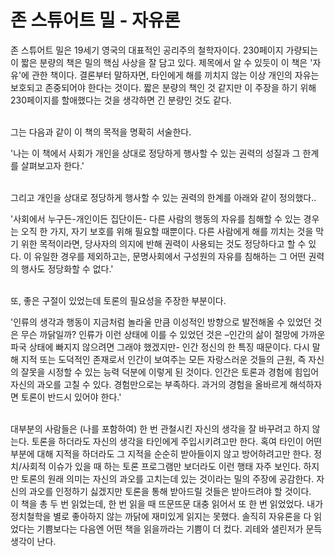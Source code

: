 # 존 스튜어트 밀 - 자유론


존 스튜어트 밀은 19세기 영국의 대표적인 공리주의 철학자이다. 230페이지 가량되는 이 짧은 분량의 책은 밀의 핵심 사상을 잘 담고 있다. 제목에서 알 수 있듯이 이 책은 &#39;자유&#39;에 관한 책이다. 결론부터 말하자면, 타인에게 해를 끼치지 않는 이상 개인의 자유는 보호되고 존중되어야 한다는 것이다. 짧은 분량의 책인 것 같지만 이 주장을 하기 위해 230페이지를 할애했다는 것을 생각하면 긴 분량인 것도 같다.


<br>
그는 다음과 같이 이 책의 목적을 명확히 서술한다.

&#39;나는 이 책에서 사회가 개인을 상대로 정당하게 행사할 수 있는 권력의 성질과 그 한계를 살펴보고자 한다.&#39;

<br>
그리고 개인을 상대로 정당하게 행사할 수 있는 권력의 한계를 아래와 같이 정의했다..

&#39;사회에서 누구든-개인이든 집단이든- 다른 사람의 행동의 자유를 침해할 수 있는 경우는 오직 한 가지, 자기 보호를 위해 필요할 때뿐이다. 다른 사람에게 해를 끼치는 것을 막기 위한 목적이라면, 당사자의 의지에 반해 권력이 사용되는 것도 정당하다고 할 수 있다. 이 유일한 경우를 제외하고는, 문명사회에서 구성원의 자유를 침해하는 그 어떤 권력의 행사도 정당화할 수 없다.&#39;

<br>
또, 좋은 구절이 있었는데 토론의 필요성을 주장한 부분이다.

&#39;인류의 생각과 행동이 지금처럼 놀라울 만큼 이성적인 방향으로 발전해올 수 있었던 것은 무슨 까닭일까? 인류가 이런 상태에 이를 수 있었던 것은 –인간의 삶이 절망에 가까운 파국 상태에 빠지지 않으려면 그래야 했겠지만- 인간 정신의 한 특징 때문이다. 다시 말해 지적 또는 도덕적인 존재로서 인간이 보여주는 모든 자랑스러운 것들의 근원, 즉 자신의 잘못을 시정할 수 있는 능력 덕분에 이렇게 된 것이다. 인간은 토론과 경험에 힘입어 자신의 과오를 고칠 수 있다. 경험만으로는 부족하다. 과거의 경험을 올바르게 해석하자면 토론이 반드시 있어야 한다.&#39;

<br>
대부분의 사람들은 (나를 포함하여) 한 번 관철시킨 자신의 생각을 잘 바꾸려고 하지 않는다. 토론을 하더라도 자신의 생각을 타인에게 주입시키려고만 한다. 혹여 타인이 어떤 부분에 대해 지적을 하더라도 그 지적을 순순히 받아들이지 않고 방어하려고만 한다. 정치/사회적 이슈가 있을 때 하는 토론 프로그램만 보더라도 이런 행태 자주 보인다. 하지만 토론의 원래 의미는 자신의 과오를 고치는데 있는 것이라는 밀의 주장에 공감한다. 자신의 과오를 인정하기 싫겠지만 토론을 통해 받아드릴 것들은 받아드려야 할 것이다.

<br>
 이 책을 총 두 번 읽었는데, 한 번 읽을 때 뜨문뜨문 대충 읽어서 또 한 번 읽었었다. 내가 정치철학을 별로 좋아하지 않는 까닭에 재미있게 읽지는 못했다. 솔직히 자유론을 다 읽었다는 기쁨보다는 다음엔 어떤 책을 읽을까라는 기쁨이 더 컸다. 괴테와 샐린저가 문득 생각이 난다.

